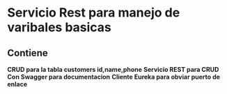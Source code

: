 # Servicio Rest para manejo de varibales basicas

## Contiene
 **CRUD para la tabla customers id,name,phone**
 **Servicio REST para CRUD**
 **Con Swagger para documentacion**
 **Cliente Eureka para obviar puerto de enlace**
 


 